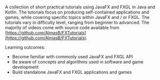 A collection of short practical tutorials using JavaFX and FXGL in Java and Kotlin. The tutorials focus 
on producing self-contained applications and games, while covering specific topics within JavaFX and / or 
FXGL. The tutorials vary in difficulty level, ranging from beginner to advanced. The majority of videos 
come with source code available from [https://github.com/AlmasB/FXTutorials](https://github.com/AlmasB/FXTutorials).

Learning outcomes:

* Become familiar with commonly used JavaFX and FXGL API
* Be aware of concepts and algorithms used in software and game development
* Build standalone JavaFX and FXGL applications and games
